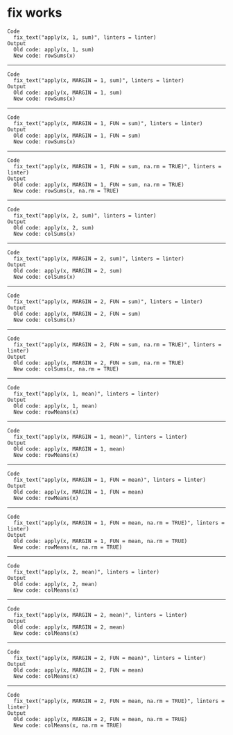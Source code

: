 # fix works

    Code
      fix_text("apply(x, 1, sum)", linters = linter)
    Output
      Old code: apply(x, 1, sum) 
      New code: rowSums(x) 

---

    Code
      fix_text("apply(x, MARGIN = 1, sum)", linters = linter)
    Output
      Old code: apply(x, MARGIN = 1, sum) 
      New code: rowSums(x) 

---

    Code
      fix_text("apply(x, MARGIN = 1, FUN = sum)", linters = linter)
    Output
      Old code: apply(x, MARGIN = 1, FUN = sum) 
      New code: rowSums(x) 

---

    Code
      fix_text("apply(x, MARGIN = 1, FUN = sum, na.rm = TRUE)", linters = linter)
    Output
      Old code: apply(x, MARGIN = 1, FUN = sum, na.rm = TRUE) 
      New code: rowSums(x, na.rm = TRUE) 

---

    Code
      fix_text("apply(x, 2, sum)", linters = linter)
    Output
      Old code: apply(x, 2, sum) 
      New code: colSums(x) 

---

    Code
      fix_text("apply(x, MARGIN = 2, sum)", linters = linter)
    Output
      Old code: apply(x, MARGIN = 2, sum) 
      New code: colSums(x) 

---

    Code
      fix_text("apply(x, MARGIN = 2, FUN = sum)", linters = linter)
    Output
      Old code: apply(x, MARGIN = 2, FUN = sum) 
      New code: colSums(x) 

---

    Code
      fix_text("apply(x, MARGIN = 2, FUN = sum, na.rm = TRUE)", linters = linter)
    Output
      Old code: apply(x, MARGIN = 2, FUN = sum, na.rm = TRUE) 
      New code: colSums(x, na.rm = TRUE) 

---

    Code
      fix_text("apply(x, 1, mean)", linters = linter)
    Output
      Old code: apply(x, 1, mean) 
      New code: rowMeans(x) 

---

    Code
      fix_text("apply(x, MARGIN = 1, mean)", linters = linter)
    Output
      Old code: apply(x, MARGIN = 1, mean) 
      New code: rowMeans(x) 

---

    Code
      fix_text("apply(x, MARGIN = 1, FUN = mean)", linters = linter)
    Output
      Old code: apply(x, MARGIN = 1, FUN = mean) 
      New code: rowMeans(x) 

---

    Code
      fix_text("apply(x, MARGIN = 1, FUN = mean, na.rm = TRUE)", linters = linter)
    Output
      Old code: apply(x, MARGIN = 1, FUN = mean, na.rm = TRUE) 
      New code: rowMeans(x, na.rm = TRUE) 

---

    Code
      fix_text("apply(x, 2, mean)", linters = linter)
    Output
      Old code: apply(x, 2, mean) 
      New code: colMeans(x) 

---

    Code
      fix_text("apply(x, MARGIN = 2, mean)", linters = linter)
    Output
      Old code: apply(x, MARGIN = 2, mean) 
      New code: colMeans(x) 

---

    Code
      fix_text("apply(x, MARGIN = 2, FUN = mean)", linters = linter)
    Output
      Old code: apply(x, MARGIN = 2, FUN = mean) 
      New code: colMeans(x) 

---

    Code
      fix_text("apply(x, MARGIN = 2, FUN = mean, na.rm = TRUE)", linters = linter)
    Output
      Old code: apply(x, MARGIN = 2, FUN = mean, na.rm = TRUE) 
      New code: colMeans(x, na.rm = TRUE) 

